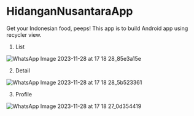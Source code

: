 # HidanganNusantaraApp
Get your Indonesian food, peeps!
This app is to build Android app using recycler view. 

 
1. List

![WhatsApp Image 2023-11-28 at 17 18 28_85e3a15e](https://github.com/heavenvalentine/HidanganNusantaraApp/assets/121389422/5cb1c155-5d3c-4e6e-8204-cdb7c0cc8066)


2. Detail
   
![WhatsApp Image 2023-11-28 at 17 18 28_5b523361](https://github.com/heavenvalentine/HidanganNusantaraApp/assets/121389422/03015c06-37f3-4ba0-8eb4-31bdefb51831)


3. Profile
   
![WhatsApp Image 2023-11-28 at 17 18 27_0d354419](https://github.com/heavenvalentine/HidanganNusantaraApp/assets/121389422/ffe55fc6-c669-46ae-a220-5be045835098)

